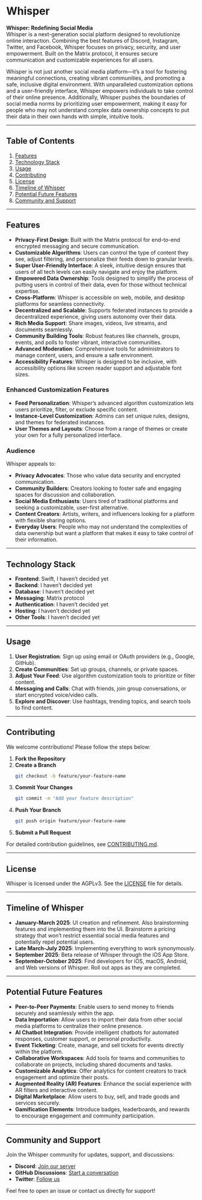 # Whisper

**Whisper: Redefining Social Media**  
Whisper is a next-generation social platform designed to revolutionize online interaction. Combining the best features of Discord, Instagram, Twitter, and Facebook, Whisper focuses on privacy, security, and user empowerment. Built on the Matrix protocol, it ensures secure communication and customizable experiences for all users.

Whisper is not just another social media platform—it’s a tool for fostering meaningful connections, creating vibrant communities, and promoting a safe, inclusive digital environment. With unparalleled customization options and a user-friendly interface, Whisper empowers individuals to take control of their online presence. Additionally, Whisper pushes the boundaries of social media norms by prioritizing user empowerment, making it easy for people who may not understand complex data ownership concepts to put their data in their own hands with simple, intuitive tools.

---

## Table of Contents

1. [Features](#features)
2. [Technology Stack](#technology-stack)
3. [Usage](#usage)
4. [Contributing](#contributing)
5. [License](#license)
6. [Timeline of Whisper](#timeline-of-whisper)
7. [Potential Future Features](#potential-future-features)
8. [Community and Support](#community-and-support)

---

## Features

- **Privacy-First Design**: Built with the Matrix protocol for end-to-end encrypted messaging and secure communication.
- **Customizable Algorithms**: Users can control the type of content they see, adjust filtering, and personalize their feeds down to granular levels.
- **Super User-Friendly Interface**: A sleek, intuitive design ensures that users of all tech levels can easily navigate and enjoy the platform.
- **Empowered Data Ownership**: Tools designed to simplify the process of putting users in control of their data, even for those without technical expertise.
- **Cross-Platform**: Whisper is accessible on web, mobile, and desktop platforms for seamless connectivity.
- **Decentralized and Scalable**: Supports federated instances to provide a decentralized experience, giving users autonomy over their data.
- **Rich Media Support**: Share images, videos, live streams, and documents seamlessly.
- **Community Building Tools**: Robust features like channels, groups, events, and polls to foster vibrant, interactive communities.
- **Advanced Moderation**: Comprehensive tools for administrators to manage content, users, and ensure a safe environment.
- **Accessibility Features**: Whisper is designed to be inclusive, with accessibility options like screen reader support and adjustable font sizes.

### Enhanced Customization Features
- **Feed Personalization**: Whisper’s advanced algorithm customization lets users prioritize, filter, or exclude specific content.
- **Instance-Level Customization**: Admins can set unique rules, designs, and themes for federated instances.
- **User Themes and Layouts**: Choose from a range of themes or create your own for a fully personalized interface.

### Audience
Whisper appeals to:
- **Privacy Advocates**: Those who value data security and encrypted communication.
- **Community Builders**: Creators looking to foster safe and engaging spaces for discussion and collaboration.
- **Social Media Enthusiasts**: Users tired of traditional platforms and seeking a customizable, user-first alternative.
- **Content Creators**: Artists, writers, and influencers looking for a platform with flexible sharing options.
- **Everyday Users**: People who may not understand the complexities of data ownership but want a platform that makes it easy to take control of their information.

---

## Technology Stack

- **Frontend**: Swift, I haven’t decided yet
- **Backend**: I haven’t decided yet
- **Database**: I haven’t decided yet
- **Messaging**: Matrix protocol
- **Authentication**: I haven’t decided yet
- **Hosting**: I haven’t decided yet
- **Other Tools**: I haven’t decided yet

---

## Usage

1. **User Registration**: Sign up using email or OAuth providers (e.g., Google, GitHub).
2. **Create Communities**: Set up groups, channels, or private spaces.
3. **Adjust Your Feed**: Use algorithm customization tools to prioritize or filter content.
4. **Messaging and Calls**: Chat with friends, join group conversations, or start encrypted voice/video calls.
5. **Explore and Discover**: Use hashtags, trending topics, and search tools to find content.

---

## Contributing

We welcome contributions! Please follow the steps below:

1. **Fork the Repository**
2. **Create a Branch**
   ```bash
   git checkout -b feature/your-feature-name
   ```
3. **Commit Your Changes**
   ```bash
   git commit -m "Add your feature description"
   ```
4. **Push Your Branch**
   ```bash
   git push origin feature/your-feature-name
   ```
5. **Submit a Pull Request**

For detailed contribution guidelines, see [CONTRIBUTING.md](CONTRIBUTING.md).

---

## License

Whisper is licensed under the AGPLv3. See the [LICENSE](LICENSE) file for details.

---

## Timeline of Whisper

- **January-March 2025**: UI creation and refinement. Also brainstorming features and implementing them into the UI. Brainstorm a pricing strategy that won’t restrict essential social media features and potentially repel potential users.
- **Late March-July 2025**: Implementing everything to work synonymously.
- **September 2025**: Beta release of Whisper through the iOS App Store.
- **September-October 2025**: Find developers for iOS, macOS, Android, and Web versions of Whisper. Roll out apps as they are completed.

---

## Potential Future Features

- **Peer-to-Peer Payments**: Enable users to send money to friends securely and seamlessly within the app.
- **Data Importation**: Allow users to import their data from other social media platforms to centralize their online presence.
- **AI Chatbot Integration**: Provide intelligent chatbots for automated responses, customer support, or personal productivity.
- **Event Ticketing**: Create, manage, and sell tickets for events directly within the platform.
- **Collaborative Workspaces**: Add tools for teams and communities to collaborate on projects, including shared documents and tasks.
- **Customizable Analytics**: Offer analytics for content creators to track engagement and optimize their posts.
- **Augmented Reality (AR) Features**: Enhance the social experience with AR filters and interactive content.
- **Digital Marketplace**: Allow users to buy, sell, and trade goods and services securely.
- **Gamification Elements**: Introduce badges, leaderboards, and rewards to encourage engagement and community participation.

---

## Community and Support

Join the Whisper community for updates, support, and discussions:
- **Discord**: [Join our server](#)
- **GitHub Discussions**: [Start a conversation](#)
- **Twitter**: [Follow us](#)

Feel free to open an issue or contact us directly for support!
